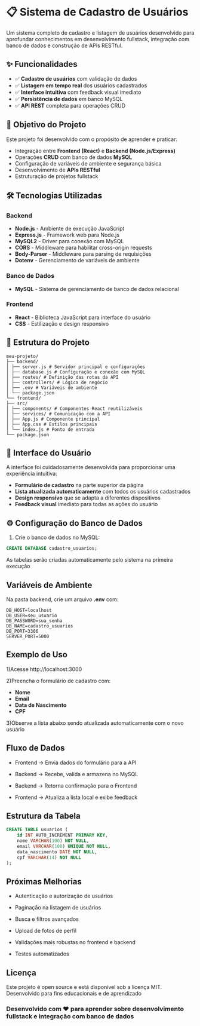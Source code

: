 # 📋 Sistema de Cadastro de Usuários

Um sistema completo de cadastro e listagem de usuários desenvolvido para aprofundar conhecimentos em desenvolvimento fullstack, integração com banco de dados e construção de APIs RESTful.

## ✨ Funcionalidades

- ✅ **Cadastro de usuários** com validação de dados
- ✅ **Listagem em tempo real** dos usuários cadastrados
- ✅ **Interface intuitiva** com feedback visual imediato
- ✅ **Persistência de dados** em banco MySQL
- ✅ **API REST** completa para operações CRUD

## 🎯 Objetivo do Projeto

Este projeto foi desenvolvido com o propósito de aprender e praticar:
- Integração entre **Frontend (React)** e **Backend (Node.js/Express)**
- Operações **CRUD** com banco de dados **MySQL**
- Configuração de variáveis de ambiente e segurança básica
- Desenvolvimento de **APIs RESTful**
- Estruturação de projetos fullstack

## 🛠️ Tecnologias Utilizadas

### Backend
- **Node.js** - Ambiente de execução JavaScript
- **Express.js** - Framework web para Node.js
- **MySQL2** - Driver para conexão com MySQL
- **CORS** - Middleware para habilitar cross-origin requests
- **Body-Parser** - Middleware para parsing de requisições
- **Dotenv** - Gerenciamento de variáveis de ambiente

### Banco de Dados
- **MySQL** - Sistema de gerenciamento de banco de dados relacional

### Frontend
- **React** - Biblioteca JavaScript para interface do usuário
- **CSS** - Estilização e design responsivo

## 📁 Estrutura do Projeto
```
meu-projeto/
├── backend/
│ ├── server.js # Servidor principal e configurações
│ ├── database.js # Configuração e conexão com MySQL
│ ├── routes/ # Definição das rotas da API
│ ├── controllers/ # Lógica de negócio
│ ├── .env # Variáveis de ambiente
│ └── package.json
└── frontend/
├── src/
│ ├── components/ # Componentes React reutilizáveis
│ ├── services/ # Comunicação com a API
│ ├── App.js # Componente principal
│ ├── App.css # Estilos principais
│ └── index.js # Ponto de entrada
└── package.json
```

## 🎨 Interface do Usuário

A interface foi cuidadosamente desenvolvida para proporcionar uma experiência intuitiva:

- **Formulário de cadastro** na parte superior da página
- **Lista atualizada automaticamente** com todos os usuários cadastrados
- **Design responsivo** que se adapta a diferentes dispositivos
- **Feedback visual** imediato para todas as ações do usuário

## ⚙️ Configuração do Banco de Dados

1. Crie o banco de dados no MySQL:

```sql
CREATE DATABASE cadastro_usuarios;
```
As tabelas serão criadas automaticamente pelo sistema na primeira execução

## Variáveis de Ambiente
Na pasta backend, crie um arquivo **.env** com:
```
DB_HOST=localhost
DB_USER=seu_usuario
DB_PASSWORD=sua_senha
DB_NAME=cadastro_usuarios
DB_PORT=3306
SERVER_PORT=5000
```
## Exemplo de Uso
1)Acesse http://localhost:3000

2)Preencha o formulário de cadastro com:
- **Nome**
- **Email**
- **Data de Nascimento**
- **CPF**

3)Observe a lista abaixo sendo atualizada automaticamente com o novo usuário

## Fluxo de Dados
- Frontend → Envia dados do formulário para a API

- Backend → Recebe, valida e armazena no MySQL

- Backend → Retorna confirmação para o Frontend

- Frontend → Atualiza a lista local e exibe feedback

## Estrutura da Tabela
```sql
CREATE TABLE usuarios (
    id INT AUTO_INCREMENT PRIMARY KEY,
    nome VARCHAR(100) NOT NULL,
    email VARCHAR(100) UNIQUE NOT NULL,
    data_nascimento DATE NOT NULL,
    cpf VARCHAR(14) NOT NULL
);
```
## Próximas Melhorias
- Autenticação e autorização de usuários

- Paginação na listagem de usuários

- Busca e filtros avançados

- Upload de fotos de perfil

- Validações mais robustas no frontend e backend

- Testes automatizados

## Licença
Este projeto é open source e está disponível sob a licença MIT. Desenvolvido para fins educacionais e de aprendizado

### Desenvolvido com ❤️ para aprender sobre desenvolvimento fullstack e integração com banco de dados
